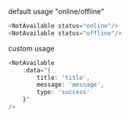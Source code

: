 
default usage "online/offline"
```javascript
<NotAvailable status="online"/>
<NotAvailable status="offline"/>
```

custom usage
```javascript
<NotAvailable
    :data="{
        title: 'title',
        message: 'message',
        type: 'success'
    }"
/>
```
